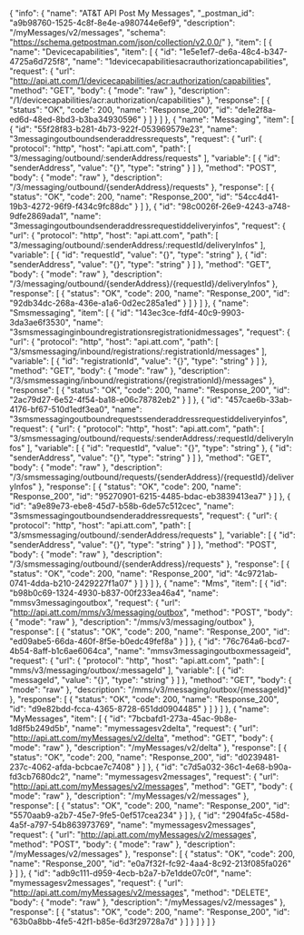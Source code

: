 {
  "info": {
    "name": "AT&T API Post My Messages",
    "_postman_id": "a9b98760-1525-4c8f-8e4e-a980744e6ef9",
    "description": "/myMessages/v2/messages",
    "schema": "https://schema.getpostman.com/json/collection/v2.0.0/"
  },
  "item": [
    {
      "name": "Devicecapabilities",
      "item": [
        {
          "id": "1e5e1ef7-de6a-48c4-b347-4725a6d725f8",
          "name": "1devicecapabilitiesacrauthorizationcapabilities",
          "request": {
            "url": "http://api.att.com/1/devicecapabilities/acr:authorization/capabilities",
            "method": "GET",
            "body": {
              "mode": "raw"
            },
            "description": "/1/devicecapabilities/acr:authorization/capabilities"
          },
          "response": [
            {
              "status": "OK",
              "code": 200,
              "name": "Response_200",
              "id": "de1e2f8a-ed6d-48ed-8bd3-b3ba34930596"
            }
          ]
        }
      ]
    },
    {
      "name": "Messaging",
      "item": [
        {
          "id": "55f28f83-b281-4b73-922f-053969579e23",
          "name": "3messagingoutboundsenderaddressrequests",
          "request": {
            "url": {
              "protocol": "http",
              "host": "api.att.com",
              "path": [
                "3/messaging/outbound/:senderAddress/requests"
              ],
              "variable": [
                {
                  "id": "senderAddress",
                  "value": "{}",
                  "type": "string"
                }
              ]
            },
            "method": "POST",
            "body": {
              "mode": "raw"
            },
            "description": "/3/messaging/outbound/{senderAddress}/requests"
          },
          "response": [
            {
              "status": "OK",
              "code": 200,
              "name": "Response_200",
              "id": "54cc4d41-19b3-4272-96f9-f434c9fc88dc"
            }
          ]
        },
        {
          "id": "98c0026f-26e9-4243-a748-9dfe2869ada1",
          "name": "3messagingoutboundsenderaddressrequestiddeliveryinfos",
          "request": {
            "url": {
              "protocol": "http",
              "host": "api.att.com",
              "path": [
                "3/messaging/outbound/:senderAddress/:requestId/deliveryInfos"
              ],
              "variable": [
                {
                  "id": "requestId",
                  "value": "{}",
                  "type": "string"
                },
                {
                  "id": "senderAddress",
                  "value": "{}",
                  "type": "string"
                }
              ]
            },
            "method": "GET",
            "body": {
              "mode": "raw"
            },
            "description": "/3/messaging/outbound/{senderAddress}/{requestId}/deliveryInfos"
          },
          "response": [
            {
              "status": "OK",
              "code": 200,
              "name": "Response_200",
              "id": "92db34dc-268a-436e-a1a6-0d2ec285a1ed"
            }
          ]
        }
      ]
    },
    {
      "name": "Smsmessaging",
      "item": [
        {
          "id": "143ec3ce-fdf4-40c9-9903-3da3ae6f3530",
          "name": "3smsmessaginginboundregistrationsregistrationidmessages",
          "request": {
            "url": {
              "protocol": "http",
              "host": "api.att.com",
              "path": [
                "3/smsmessaging/inbound/registrations/:registrationId/messages"
              ],
              "variable": [
                {
                  "id": "registrationId",
                  "value": "{}",
                  "type": "string"
                }
              ]
            },
            "method": "GET",
            "body": {
              "mode": "raw"
            },
            "description": "/3/smsmessaging/inbound/registrations/{registrationId}/messages"
          },
          "response": [
            {
              "status": "OK",
              "code": 200,
              "name": "Response_200",
              "id": "2ac79d27-6e52-4f54-ba18-e06c78782eb2"
            }
          ]
        },
        {
          "id": "457cae6b-33ab-4176-bf67-510d1edf3ea0",
          "name": "3smsmessagingoutboundrequestssenderaddressrequestiddeliveryinfos",
          "request": {
            "url": {
              "protocol": "http",
              "host": "api.att.com",
              "path": [
                "3/smsmessaging/outbound/requests/:senderAddress/:requestId/deliveryInfos"
              ],
              "variable": [
                {
                  "id": "requestId",
                  "value": "{}",
                  "type": "string"
                },
                {
                  "id": "senderAddress",
                  "value": "{}",
                  "type": "string"
                }
              ]
            },
            "method": "GET",
            "body": {
              "mode": "raw"
            },
            "description": "/3/smsmessaging/outbound/requests/{senderAddress}/{requestId}/deliveryInfos"
          },
          "response": [
            {
              "status": "OK",
              "code": 200,
              "name": "Response_200",
              "id": "95270901-6215-4485-bdac-eb3839413ea7"
            }
          ]
        },
        {
          "id": "a9e89e73-ebe8-45d7-b58b-6de57c512cec",
          "name": "3smsmessagingoutboundsenderaddressrequests",
          "request": {
            "url": {
              "protocol": "http",
              "host": "api.att.com",
              "path": [
                "3/smsmessaging/outbound/:senderAddress/requests"
              ],
              "variable": [
                {
                  "id": "senderAddress",
                  "value": "{}",
                  "type": "string"
                }
              ]
            },
            "method": "POST",
            "body": {
              "mode": "raw"
            },
            "description": "/3/smsmessaging/outbound/{senderAddress}/requests"
          },
          "response": [
            {
              "status": "OK",
              "code": 200,
              "name": "Response_200",
              "id": "4c9721ab-0741-4dda-b210-2429227f1a07"
            }
          ]
        }
      ]
    },
    {
      "name": "Mms",
      "item": [
        {
          "id": "b98b0c69-1324-4930-b837-00f233ea46a4",
          "name": "mmsv3messagingoutbox",
          "request": {
            "url": "http://api.att.com/mms/v3/messaging/outbox",
            "method": "POST",
            "body": {
              "mode": "raw"
            },
            "description": "/mms/v3/messaging/outbox"
          },
          "response": [
            {
              "status": "OK",
              "code": 200,
              "name": "Response_200",
              "id": "ed09abe5-66da-460f-8f5e-b0edc49fef8a"
            }
          ]
        },
        {
          "id": "76c764a6-bcd7-4b54-8aff-b1c6ae6064ca",
          "name": "mmsv3messagingoutboxmessageid",
          "request": {
            "url": {
              "protocol": "http",
              "host": "api.att.com",
              "path": [
                "mms/v3/messaging/outbox/:messageId"
              ],
              "variable": [
                {
                  "id": "messageId",
                  "value": "{}",
                  "type": "string"
                }
              ]
            },
            "method": "GET",
            "body": {
              "mode": "raw"
            },
            "description": "/mms/v3/messaging/outbox/{messageId}"
          },
          "response": [
            {
              "status": "OK",
              "code": 200,
              "name": "Response_200",
              "id": "d9e82bdd-fcca-4365-8728-651dd0904485"
            }
          ]
        }
      ]
    },
    {
      "name": "MyMessages",
      "item": [
        {
          "id": "7bcbafd1-273a-45ac-9b8e-1d8f5b249d5b",
          "name": "mymessagesv2delta",
          "request": {
            "url": "http://api.att.com/myMessages/v2/delta",
            "method": "GET",
            "body": {
              "mode": "raw"
            },
            "description": "/myMessages/v2/delta"
          },
          "response": [
            {
              "status": "OK",
              "code": 200,
              "name": "Response_200",
              "id": "d0239481-237c-4062-afda-bcbcae7c7408"
            }
          ]
        },
        {
          "id": "c7d5a032-36c1-4e68-b90a-fd3cb7680dc2",
          "name": "mymessagesv2messages",
          "request": {
            "url": "http://api.att.com/myMessages/v2/messages",
            "method": "GET",
            "body": {
              "mode": "raw"
            },
            "description": "/myMessages/v2/messages"
          },
          "response": [
            {
              "status": "OK",
              "code": 200,
              "name": "Response_200",
              "id": "5570aab9-a2b7-45e7-9fe5-0ef517cea234"
            }
          ]
        },
        {
          "id": "2904fa5c-458d-4a5f-a797-54b863973769",
          "name": "mymessagesv2messages",
          "request": {
            "url": "http://api.att.com/myMessages/v2/messages",
            "method": "POST",
            "body": {
              "mode": "raw"
            },
            "description": "/myMessages/v2/messages"
          },
          "response": [
            {
              "status": "OK",
              "code": 200,
              "name": "Response_200",
              "id": "e0a7f32f-fc92-4aa4-8c92-213f085fa026"
            }
          ]
        },
        {
          "id": "adb9c111-d959-4ecb-b2a7-b7e1dde07c0f",
          "name": "mymessagesv2messages",
          "request": {
            "url": "http://api.att.com/myMessages/v2/messages",
            "method": "DELETE",
            "body": {
              "mode": "raw"
            },
            "description": "/myMessages/v2/messages"
          },
          "response": [
            {
              "status": "OK",
              "code": 200,
              "name": "Response_200",
              "id": "63b0a8bb-4fe5-42f1-b85e-6d3f29728a7d"
            }
          ]
        }
      ]
    }
  ]
}
